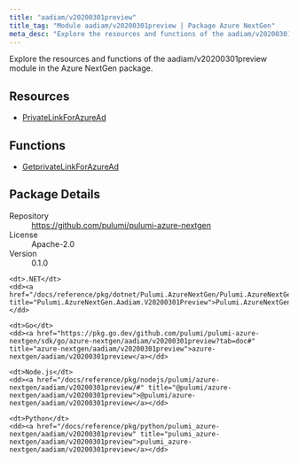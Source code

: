 ```yaml
---
title: "aadiam/v20200301preview"
title_tag: "Module aadiam/v20200301preview | Package Azure NextGen"
meta_desc: "Explore the resources and functions of the aadiam/v20200301preview module in the Azure NextGen package."
---
```


<!-- WARNING: this file was generated by Pulumi Docs Generator. -->
<!-- Do not edit by hand unless you're certain you know what you are doing! -->

Explore the resources and functions of the aadiam/v20200301preview module in the Azure NextGen package.

<h2 id="resources">Resources</h2>
<ul class="api">
    <li><a href="privatelinkforazuread" title="PrivateLinkForAzureAd"><span class="symbol resource"></span>PrivateLinkForAzureAd</a></li>
</ul>

<h2 id="functions">Functions</h2>
<ul class="api">
    <li><a href="getprivatelinkforazuread" title="GetprivateLinkForAzureAd"><span class="symbol function"></span>GetprivateLinkForAzureAd</a></li>
</ul>

<h2 id="package-details">Package Details</h2>
<dl class="package-details">
	<dt>Repository</dt>
	<dd><a href="https://github.com/pulumi/pulumi-azure-nextgen">https://github.com/pulumi/pulumi-azure-nextgen</a></dd>
	<dt>License</dt>
	<dd>Apache-2.0</dd>
	<dt>Version</dt>
	<dd>0.1.0</dd>
</dl>



<dl class="tabular">

    <dt>.NET</dt>
    <dd><a href="/docs/reference/pkg/dotnet/Pulumi.AzureNextGen/Pulumi.AzureNextGen.Aadiam.V20200301Preview.html" title="Pulumi.AzureNextGen.Aadiam.V20200301Preview">Pulumi.AzureNextGen.Aadiam.V20200301Preview</a></dd>

    <dt>Go</dt>
    <dd><a href="https://pkg.go.dev/github.com/pulumi/pulumi-azure-nextgen/sdk/go/azure-nextgen/aadiam/v20200301preview?tab=doc#" title="azure-nextgen/aadiam/v20200301preview">azure-nextgen/aadiam/v20200301preview</a></dd>

    <dt>Node.js</dt>
    <dd><a href="/docs/reference/pkg/nodejs/pulumi/azure-nextgen/aadiam/v20200301preview/#" title="@pulumi/azure-nextgen/aadiam/v20200301preview">@pulumi/azure-nextgen/aadiam/v20200301preview</a></dd>

    <dt>Python</dt>
    <dd><a href="/docs/reference/pkg/python/pulumi_azure-nextgen/aadiam/v20200301preview" title="pulumi_azure-nextgen/aadiam/v20200301preview">pulumi_azure-nextgen/aadiam/v20200301preview</a></dd>

</dl>

